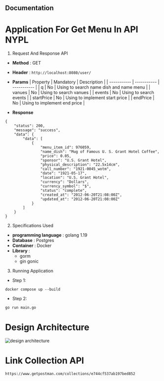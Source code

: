 ## Documentation
# Application For Get Menu In API NYPL

1. Request And Response API

- **Method** : GET

- **Header** : ```http://localhost:8080/user/```

- **Params** 
| Property | Mandatory | Description |
| ----------- | ----------- | ----------- |
| q | No | Using to search name dish and name menu |
| vanues |  No | Using to search vanues |
| events | No | Using to search events |
| startPrice | No | Using to implement start price |
| endPrice | No | Using to implement end price |

- **Response**

```
{
    "status": 200,
    "message": "success",
    "data": {
        "data": [
            {
                "menu_item_id": 976059,
                "name_dish": "Mug of Famous U. S. Grant Hotel Coffee",
                "price": 0.05,
                "sponsor": "U.S. Grant Hotel",
                "physical_description": "22.5x14cm",
                "call_number": "1921-0045_wotm",
                "date": "1921-05-17",
                "location": "U.S. Grant Hotel",
                "currency": "Dollars",
                "currency_symbol": "$",
                "status": "complete",
                "created_at": "2012-06-20T21:08:00Z",
                "updated_at": "2012-06-20T21:08:00Z"
            }
        ]
    }
}
```

2. Specifications Used

- **programming language** : golang 1.19
- **Database** : Postgres
- **Container** : Docker
- **Library** :
    - gorm
    - gin gonic

3. Running Application

- Step 1:
```
docker compose up --build
```
- Step 2:
```
go run main.go
```

# Design Architecture

![design architecture](https://github.com/JevaPrahaysuma/management/src/desaign_pattern.jpg)

# Link Collection API
```
https://www.getpostman.com/collections/e744cf537ab197bed852
```

